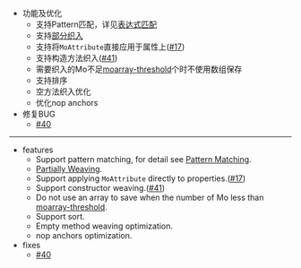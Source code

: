 - 功能及优化
	- 支持Pattern匹配，详见[表达式匹配](https://github.com/inversionhourglass/Rougamo/blob/ce9d5c26f63bc12988a2482032041f791241079f/README.md#%E8%A1%A8%E8%BE%BE%E5%BC%8F%E5%8C%B9%E9%85%8D)
	- 支持[部分织入](https://github.com/inversionhourglass/Rougamo/blob/ce9d5c26f63bc12988a2482032041f791241079f/README.md#%E9%83%A8%E5%88%86%E7%BB%87%E5%85%A5)
	- 支持将`MoAttribute`直接应用于属性上([#17](https://github.com/inversionhourglass/Rougamo/issues/17))
	- 支持构造方法织入([#41](https://github.com/inversionhourglass/Rougamo/issues/41))
	- 需要织入的Mo不足[moarray-threshold](https://github.com/inversionhourglass/Rougamo/blob/ce9d5c26f63bc12988a2482032041f791241079f/README.md#%E9%85%8D%E7%BD%AE%E9%A1%B9)个时不使用数组保存
	- 支持排序
	- 空方法织入优化
	- 优化nop anchors
- 修复BUG
	- [#40](https://github.com/inversionhourglass/Rougamo/issues/40)

---

- features
	- Support pattern matching, for detail see [Pattern Matching](https://github.com/inversionhourglass/Rougamo/blob/ce9d5c26f63bc12988a2482032041f791241079f/README_en.md#pattern-matching).
	- [Partially Weaving](https://github.com/inversionhourglass/Rougamo/blob/ce9d5c26f63bc12988a2482032041f791241079f/README_en.md#partially-weaving).
	- Support applying `MoAttribute` directly to properties.([#17](https://github.com/inversionhourglass/Rougamo/issues/17))
	- Support constructor weaving.([#41](https://github.com/inversionhourglass/Rougamo/issues/41))
	- Do not use an array to save when the number of Mo less than [moarray-threshold](https://github.com/inversionhourglass/Rougamo/blob/ce9d5c26f63bc12988a2482032041f791241079f/README_en.md#configuration).
	- Support sort.
	- Empty method weaving optimization.
	- nop anchors optimization.
- fixes
	- [#40](https://github.com/inversionhourglass/Rougamo/issues/40)